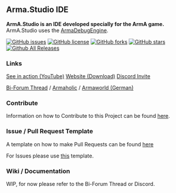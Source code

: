 ## Arma.Studio IDE
__ArmA.Studio is an IDE developed specially for the ArmA game.__
ArmA.Studio uses the [ArmaDebugEngine](https://github.com/dedmen/ArmaDebugEngine).

[![GitHub issues](https://img.shields.io/github/issues/X39/ArmA.Studio.svg)](https://github.com/X39/ArmA.Studio/issues) [![GitHub license](https://img.shields.io/badge/license-MIT-blue.svg)](https://raw.githubusercontent.com/X39/ArmA.Studio/master/LICENSE) [![GitHub forks](https://img.shields.io/github/forks/X39/ArmA.Studio.svg)](https://github.com/X39/ArmA.Studio/network) [![GitHub stars](https://img.shields.io/github/stars/X39/ArmA.Studio.svg)](https://github.com/X39/ArmA.Studio/stargazers) [![Github All Releases](https://img.shields.io/github/downloads/X39/ArmA.Studio/total.svg)](https://github.com/X39/ArmA.Studio/releases)

### Links

[See in action (YouTube)](https://youtu.be/pd-2WQzoG48)
[Website (Download)](https://x39.io/projects?project=ArmA.Studio)
[Discord Invite](https://discord.gg/RRaPyb9)

[Bi-Forum Thread](https://forums.bistudio.com/forums/topic/203020-armastudio-the-open-source-community-made-ide-for-arma/) / [Armaholic](http://www.armaholic.com/page.php?id=32550) / [Armaworld (German)](https://armaworld.de/index.php?thread/2838-alpha-arma-studio-die-community-made-opensource-ide-f%C3%BCr-arma/)

### Contribute

Information on how to Contribute to this Project can be found [here](https://github.com/X39/ArmA.Studio/blob/master/CONTRIBUTING.md).

### Issue / Pull Request Template

A template on how to make Pull Requests can be found [here](https://github.com/X39/ArmA.Studio/blob/master/PULL_REQUEST_TEMPLATE.md)

For Issues please use [this](https://github.com/X39/ArmA.Studio/blob/master/ISSUE_TEMPLATE.md) template.

### Wiki / Documentation

WIP, for now please refer to the Bi-Forum Thread or Discord.
